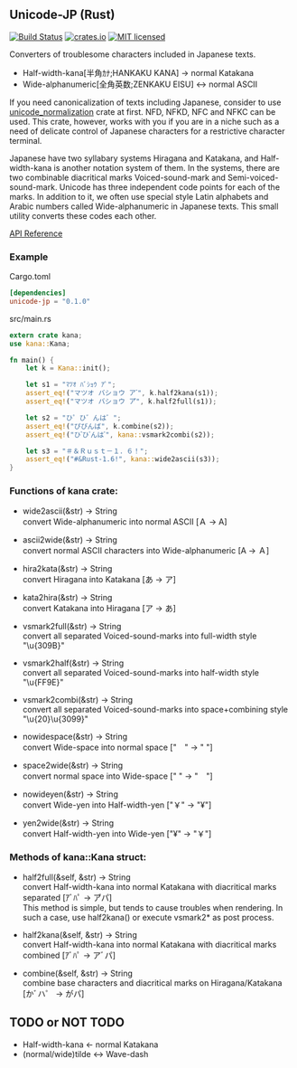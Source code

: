 Unicode-JP (Rust)
----
[![Build Status](https://travis-ci.org/gemmarx/unicode-jp-rs.svg?branch=master)](https://travis-ci.org/gemmarx/unicode-jp-rs)
[![crates.io](https://img.shields.io/crates/v/unicode-jp.svg)](https://crates.io/crates/unicode-jp)
[![MIT licensed](https://img.shields.io/badge/license-MIT-blue.svg)](./LICENSE)

Converters of troublesome characters included in Japanese texts.
- Half-width-kana[半角ｶﾅ;HANKAKU KANA] -> normal Katakana
- Wide-alphanumeric[全角英数;ZENKAKU EISU] <-> normal ASCII

If you need canonicalization of texts including Japanese, consider to use [unicode_normalization](https://github.com/unicode-rs/unicode-normalization) crate at first.
NFD, NFKD, NFC and NFKC can be used.
This crate, however, works with you if you are in a niche such as a need of delicate control of Japanese characters for a restrictive character terminal.

Japanese have two syllabary systems Hiragana and Katakana, and Half-width-kana is another notation system of them.
In the systems, there are two combinable diacritical marks Voiced-sound-mark and Semi-voiced-sound-mark.
Unicode has three independent code points for each of the marks.
In addition to it, we often use special style Latin alphabets and Arabic numbers called Wide-alphanumeric in Japanese texts.
This small utility converts these codes each other.

[API Reference](https://gemmarx.github.io/unicode-jp-rs/doc/kana/index.html)

### Example
Cargo.toml
```toml
[dependencies]
unicode-jp = "0.1.0"
```

src/main.rs
```rust
extern crate kana;
use kana::Kana;

fn main() {
    let k = Kana::init();

    let s1 = "ﾏﾂｵ ﾊﾞｼｮｳ ｱﾟ";
    assert_eq!("マツオ バショウ ア ゚", k.half2kana(s1));
    assert_eq!("マツオ バショウ ア゚", k.half2full(s1));

    let s2 = "ひ゜ひ゛んは゛";
    assert_eq!("ぴびんば", k.combine(s2));
    assert_eq!("ひ ゚ひ ゙んは ゙", kana::vsmark2combi(s2));

    let s3 = "＃＆Ｒｕｓｔ－１．６！";
    assert_eq!("#&Rust-1.6!", kana::wide2ascii(s3));
}
```

### Functions of kana crate:
- wide2ascii(&str) -> String  
convert Wide-alphanumeric into normal ASCII  [Ａ -> A]

- ascii2wide(&str) -> String  
convert normal ASCII characters into Wide-alphanumeric  [A -> Ａ]

- hira2kata(&str) -> String  
convert Hiragana into Katakana  [あ -> ア]

- kata2hira(&str) -> String  
convert Katakana into Hiragana  [ア -> あ]

- vsmark2full(&str) -> String  
convert all separated Voiced-sound-marks into full-width style "\u{309B}"

- vsmark2half(&str) -> String  
convert all separated Voiced-sound-marks into half-width style "\u{FF9E}"

- vsmark2combi(&str) -> String  
convert all separated Voiced-sound-marks into space+combining style "\u{20}\u{3099}"

- nowidespace(&str) -> String  
convert Wide-space into normal space    ["　" -> " "]

- space2wide(&str) -> String  
convert normal space into Wide-space    [" " -> "　"]

- nowideyen(&str) -> String  
convert Wide-yen into Half-width-yen    ["￥" -> "¥"]

- yen2wide(&str) -> String  
convert Half-width-yen into Wide-yen    ["¥" -> "￥"]

### Methods of kana::Kana struct:
- half2full(&self, &str) -> String  
convert Half-width-kana into normal Katakana with diacritical marks separated  [ｱﾞﾊﾟ -> ア゙パ]  
This method is simple, but tends to cause troubles when rendering.
In such a case, use half2kana() or execute vsmark2* as post process.

- half2kana(&self, &str) -> String  
convert Half-width-kana into normal Katakana with diacritical marks combined  [ｱﾞﾊﾟ -> アﾞパ]

- combine(&self, &str) -> String  
combine base characters and diacritical marks on Hiragana/Katakana [かﾞハ゜ -> がパ]

## TODO or NOT TODO
- Half-width-kana <- normal Katakana
- (normal/wide)tilde <-> Wave-dash

